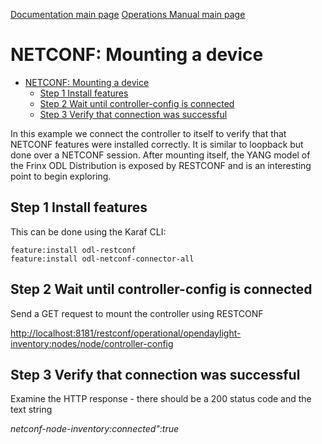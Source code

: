 [Documentation main page](https://frinxio.github.io/Frinx-docs/)
[Operations Manual main page](https://frinxio.github.io/Frinx-docs/FRINX_ODL_Distribution/Boron/operations_manual.html)
# NETCONF: Mounting a device

<!-- TOC -->

- [NETCONF: Mounting a device](#netconf-mounting-a-device)
    - [Step 1 Install features](#step-1-install-features)
    - [Step 2 Wait until controller-config is connected](#step-2-wait-until-controller-config-is-connected)
    - [Step 3 Verify that connection was successful](#step-3-verify-that-connection-was-successful)

<!-- /TOC -->

In this example we connect the controller to itself to verify that that NETCONF features were installed correctly. It is similar to loopback but done over a NETCONF session. After mounting itself, the YANG model of the Frinx ODL Distribution is exposed by RESTCONF and is an interesting point to begin exploring.

## Step 1 Install features

This can be done using the Karaf CLI:

    feature:install odl-restconf
    feature:install odl-netconf-connector-all


## Step 2 Wait until controller-config is connected

Send a GET request to mount the controller using RESTCONF

<http://localhost:8181/restconf/operational/opendaylight-inventory:nodes/node/controller-config>

## Step 3 Verify that connection was successful

Examine the HTTP response - there should be a 200 status code and the text string

*netconf-node-inventory:connected":true*

